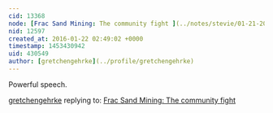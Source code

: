 ```yaml
---
cid: 13368
node: [Frac Sand Mining: The community fight ](../notes/stevie/01-21-2016/frac-sand-mining-the-community-fight)
nid: 12597
created_at: 2016-01-22 02:49:02 +0000
timestamp: 1453430942
uid: 430549
author: [gretchengehrke](../profile/gretchengehrke)
---
```


Powerful speech. 

[gretchengehrke](../profile/gretchengehrke) replying to: [Frac Sand Mining: The community fight ](../notes/stevie/01-21-2016/frac-sand-mining-the-community-fight)

